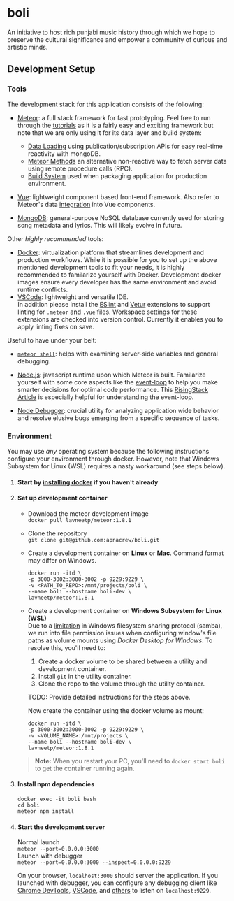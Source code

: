 # boli

An initiative to host rich punjabi music history through which we hope to preserve the cultural significance and empower a community of curious and artistic minds.

## Development Setup

### Tools

The development stack for this application consists of the following:

* [Meteor](https://www.meteor.com/): a full stack framework for fast prototyping. Feel free to run through the [tutorials](https://www.meteor.com/tutorials) as it is a fairly easy and exciting framework but note that we are only using it for its data layer and build system:
  * [Data Loading](https://guide.meteor.com/data-loading.html) using publication/subscription APIs for easy real-time reactivity with mongoDB.
  * [Meteor Methods](https://guide.meteor.com/methods.html) an alternative non-reactive way to fetch server data using remote procedure calls (RPC).
  * [Build System](https://guide.meteor.com/build-tool.html) used when packaging application for production environment.

* [Vue](https://vuejs.org/): lightweight component based front-end framework. Also refer to Meteor's data [integration](https://guide.meteor.com/vue.html#vue-and-meteor-realtime-data-layer) into Vue components.
* [MongoDB](https://www.mongodb.com/): general-purpose NoSQL database currently used for storing song metadata and lyrics. This will likely evolve in future.

Other *highly recommended* tools:

* [Docker](https://www.docker.com/): virtualization platform that streamlines development and production workflows. While it is possible for you to set up the above mentioned development tools to fit your needs, it is highly recommended to familarize yourself with Docker. Development docker images ensure every developer has the same environment and avoid runtime conflicts.
* [VSCode](https://code.visualstudio.com/): lightweight and versatile IDE.  
  In addition please install the [ESlint](https://marketplace.visualstudio.com/items?itemName=dbaeumer.vscode-eslint) and [Vetur](https://marketplace.visualstudio.com/items?itemName=octref.vetur) extensions to support linting for `.meteor` and `.vue` files. Workspace settings for these extensions are checked into version control. Currently it enables you to apply linting fixes on save.

Useful to have under your belt:

* [`meteor shell`](https://docs.meteor.com/commandline.html#meteorshell): helps with examining server-side variables and general debugging.

* [Node.js](https://nodejs.org/en/): javascript runtime upon which Meteor is built. Familarize yourself with some core aspects like the [event-loop](https://nodejs.org/en/docs/guides/event-loop-timers-and-nexttick/) to help you make smarter decisions for optimal code performance. This [RisingStack Article](https://blog.risingstack.com/node-js-at-scale-understanding-node-js-event-loop/) is especially helpful for understanding the event-loop.
* [Node Debugger](https://nodejs.org/docs/latest-v11.x/api/debugger.html): crucial utility for analyzing application wide behavior and resolve elusive bugs emerging from a specific sequence of tasks.

### Environment

You may use *any* operating system because the following instructions configure your environment through docker. However, note that Windows Subsystem for Linux (WSL) requires a nasty workaround (see steps below).

1. #### Start by [installing docker](https://docs.docker.com/install/) if you haven't already

2. #### Set up development container

   * Download the meteor development image  
    `docker pull lavneetp/meteor:1.8.1`

   * Clone the repository  
    `git clone git@github.com:apnacrew/boli.git`

   * Create a development container on **Linux** or **Mac**. Command format may differ on Windows.

      ```console
      docker run -itd \
      -p 3000-3002:3000-3002 -p 9229:9229 \
      -v <PATH_TO_REPO>:/mnt/projects/boli \
      --name boli --hostname boli-dev \
      lavneetp/meteor:1.8.1
      ```

   * Create a development container on **Windows Subsystem for Linux (WSL)**  
      Due to a [limitation](https://github.com/docker/for-win/issues/497) in Windows filesystem sharing protocol (samba), we run into file permission issues when configuring window's file paths as volume mounts using *Docker Desktop for Windows*. To resolve this, you'll need to:
       1. Create a docker volume to be shared between a utility and development container.
       2. Install `git` in the utility container.
       3. Clone the repo to the volume through the utility container.

      TODO: Provide detailed instructions for the steps above.

      Now create the container using the docker volume as mount:

      ```console
      docker run -itd \
      -p 3000-3002:3000-3002 -p 9229:9229 \
      -v <VOLUME_NAME>:/mnt/projects \
      --name boli --hostname boli-dev \
      lavneetp/meteor:1.8.1
      ```

    > **Note:** When you restart your PC, you'll need to `docker start boli` to get the container running again.

3. #### Install npm dependencies

    ```console
    docker exec -it boli bash
    cd boli
    meteor npm install
    ```

4. #### Start the development server

    Normal launch  
    `meteor --port=0.0.0.0:3000`  
    Launch with debugger  
    `meteor --port=0.0.0.0:3000 --inspect=0.0.0.0:9229`

    On your browser, `localhost:3000` should server the application. If you launched with debugger, you can configure any debugging client like [Chrome DevTools](https://medium.com/@paul_irish/debugging-node-js-nightlies-with-chrome-devtools-7c4a1b95ae27), [VSCode](https://code.visualstudio.com/docs/nodejs/nodejs-debugging), and [others](https://nodejs.org/de/docs/guides/debugging-getting-started/#inspector-clients) to listen on `localhost:9229`.
